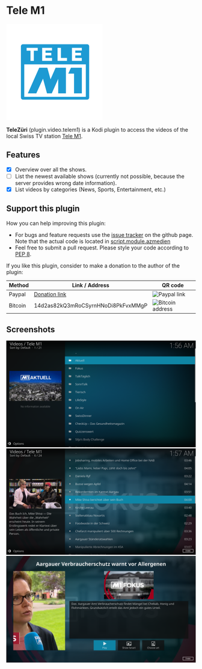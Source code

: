 # Tele M1

<img src="https://raw.githubusercontent.com/goggle/plugin.video.telem1/master/resources/icon.png" width="256">

**TeleZüri** (plugin.video.telem1) is a Kodi plugin to access the videos of the local Swiss TV station [Tele M1](https://www.telem1.ch).

## Features
 - [x] Overview over all the shows.
 - [ ] List the newest available shows (currently not possible, because the server provides wrong date information).
 - [x] List videos by categories (News, Sports, Entertainment, etc.)

<!-- ## Installation
 - The plugin is available in the official "Kodi Add-on repository". This is the recommended way to get the plugin.
 - It is also available in "Goggle Addon Repository", which can be found [here](https://github.com/goggle/repository.goggle.addons).
 - Furthermore, you can download the newest release as a zip file from the [release section](https://github.com/goggle/plugin.video.telem1/releases) on github and manually install the plugin from the zip file. Keep in mind that you won't get any automatic updates if you choose this method. -->

## Support this plugin
How you can help improving this plugin:
 - For bugs and feature requests use the [issue tracker](https://github.com/goggle/plugin.video.telem1/issues) on the github page. Note that the actual code is located in [script.module.azmedien](https://github.com/goggle/script.module.azmedien)
 - Feel free to submit a pull request. Please style your code according to [PEP 8](https://www.python.org/dev/peps/pep-0008/).

If you like this plugin, consider to make a donation to the author of the plugin:

| Method | Link / Address | QR code |
| --- | --- | --- |
| Paypal | [Donation link](https://www.paypal.com/cgi-bin/webscr?cmd=_s-xclick&hosted_button_id=ZXAFRHTZGRARS) | ![Paypal link](https://raw.githubusercontent.com/goggle/plugin.video.srfplaytv/e62b52bb394eeee98c929895005bbc33e6028770/paypal.png) |
| Bitcoin | 14d2as82kQ3mRoCSyrnHNoDi8PkFvxMMgP | ![Bitcoin address](https://raw.githubusercontent.com/goggle/plugin.video.srfplaytv/af1c696004d9b42c730dc55f7e66596ec3521b99/bitcoin.png) |


## Screenshots
![Shows overview](https://raw.githubusercontent.com/goggle/plugin.video.telem1/master/resources/screenshot-01.png)
![Available episodes of a show](https://raw.githubusercontent.com/goggle/plugin.video.telem1/master/resources/screenshot-02.png)
![Episode information](https://raw.githubusercontent.com/goggle/plugin.video.telem1/master/resources/screenshot-03.png)
